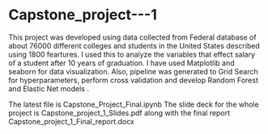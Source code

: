 # Capstone_project---1
This project was developed using data collected from Federal database of about 76000 different colleges and students in the United States described using 1800 feartures. I used this to analyze the variables that effect salary of a student after 10 years of  graduation. I have used Matplotlib and seaborn for data visualization. Also, pipeline was generated to Grid Search for hyperparameters, perform cross validation and develop Random Forest and Elastic Net models .  

The latest file is Capstone_Project_Final.ipynb 
The slide deck for the whole project is Capstone_project_1_Slides.pdf along with the final report Capstone_project_1_Final_report.docx    
 
  
